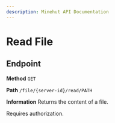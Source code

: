 ```yaml
---
description: Minehut API Documentation
---
```


# Read File

## Endpoint

**Method** `GET`

**Path** `/file/{server-id}/read/PATH`

**Information** Returns the content of a file.

Requires authorization.
